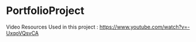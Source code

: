 # PortfolioProject

Video Resources Used in this project : 
https://www.youtube.com/watch?v=-UxqoVQsvCA